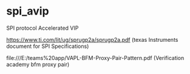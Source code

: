# spi_avip
SPI protocol Accelerated VIP 


https://www.ti.com/lit/ug/sprugp2a/sprugp2a.pdf (texas Instruments document for SPI Specifications)

file:///E:/teams%20app/VAPL-BFM-Proxy-Pair-Pattern.pdf (Verification academy  bfm proxy pair)
